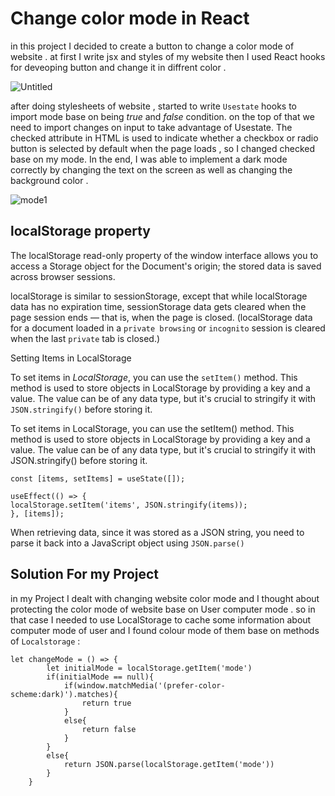 # Change color mode in React

in this project I decided to create a button to change a color mode of website . at first I write jsx and styles of my website then I used React hooks for deveoping button and change it in diffrent color . 

![Untitled](https://github.com/user-attachments/assets/56791d84-9f24-422a-a624-7f7367473f50)

after doing stylesheets of website , started to write `Usestate` hooks to import mode base on being _true_ and _false_ condition. on the top of that we need to import changes on input to take advantage of Usestate. 
The checked attribute in HTML is used to indicate whether a checkbox or radio button is selected by default when the page loads , so I changed checked base on my mode.
In the end, I was able to implement a dark mode correctly by changing the text on the screen as well as changing the background color .

![mode1](https://github.com/user-attachments/assets/cd5f38cc-4f71-43a8-bf80-4a08514b49cd)



## localStorage property
The localStorage read-only property of the window interface allows you to access a Storage object for the Document's origin; the stored data is saved across browser sessions.

localStorage is similar to sessionStorage, except that while localStorage data has no expiration time, sessionStorage data gets cleared when the page session ends — that is, when the page is closed. (localStorage data for a document loaded in a `private browsing` or `incognito` session is cleared when the last `private` tab is closed.)

Setting Items in LocalStorage

To set items in _LocalStorage_, you can use the `setItem()` method. This method is used to store objects in LocalStorage by providing a key and a value. The value can be of any data type, but it's crucial to stringify it with `JSON.stringify()` before storing it.

To set items in LocalStorage, you can use the setItem() method. This method is used to store objects in LocalStorage by providing a key and a value. The value can be of any data type, but it's crucial to stringify it with JSON.stringify() before storing it.
```
const [items, setItems] = useState([]);

useEffect(() => {
localStorage.setItem('items', JSON.stringify(items));
}, [items]);
```
When retrieving data, since it was stored as a JSON string, you need to parse it back into a JavaScript object using `JSON.parse()`

## Solution For my Project

in my Project I dealt with changing website color mode and I thought about protecting the color mode of website base on User computer mode . so in that case I needed to use LocalStorage to cache some information about computer mode of user and I found colour mode of them base on methods of `Localstorage` : 
```
let changeMode = () => {
        let initialMode = localStorage.getItem('mode')
        if(initialMode == null){
            if(window.matchMedia('(prefer-color-scheme:dark)').matches){
                return true
            }
            else{
                return false
            }
        }
        else{
            return JSON.parse(localStorage.getItem('mode'))
        }
    }
```


